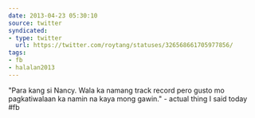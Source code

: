 ```yaml
---
date: 2013-04-23 05:30:10
source: twitter
syndicated:
- type: twitter
  url: https://twitter.com/roytang/statuses/326568661705977856/
tags:
- fb
- halalan2013
---
```


"Para kang si Nancy. Wala ka namang track record pero gusto mo pagkatiwalaan ka namin na kaya mong gawin." - actual thing I said today #fb